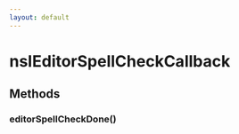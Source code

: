```yaml
---
layout: default
---
```


# nsIEditorSpellCheckCallback #

## Methods ##

### editorSpellCheckDone() ###
